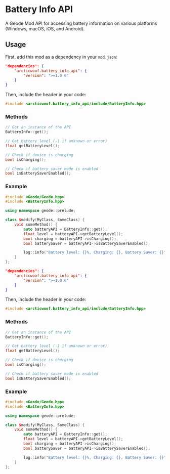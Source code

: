 # Battery Info API

A Geode Mod API for accessing battery information on various platforms (Windows, macOS, iOS, and Android).

## Usage

First, add this mod as a dependency in your `mod.json`:

```json
"dependencies": {
    "arcticwoof.battery_info_api": {
        "version": ">=1.0.0"
    }
}
```

Then, include the header in your code:

```cpp
#include <arcticwoof.battery_info_api/include/BatteryInfo.hpp>
```

### Methods

```cpp
// Get an instance of the API
BatteryInfo::get();

// Get battery level (-1 if unknown or error)
float getBatteryLevel();

// Check if device is charging
bool isCharging();

// Check if battery saver mode is enabled
bool isBatterySaverEnabled();

```

### Example

```cpp
#include <Geode/Geode.hpp>
#include <BatteryInfo.hpp>

using namespace geode::prelude;

class $modify(MyClass, SomeClass) {
    void someMethod() {
        auto batteryAPI = BatteryInfo::get();
        float level = batteryAPI->getBatteryLevel();
        bool charging = batteryAPI->isCharging();
        bool batterySaver = batteryAPI->isBatterySaverEnabled();

        log::info("Battery level: {}%, Charging: {}, Battery Saver: {}", level, charging ? "Yes" : "No", batterySaver ? "On" : "Off");
    }
};
```

```json
"dependencies": {
    "arcticwoof.battery_info_api": {
        "version": ">=1.0.0"
    }
}
```

Then, include the header in your code:

```cpp
#include <arcticwoof.battery_info_api/include/BatteryInfo.hpp>
```

### Methods

```cpp
// Get an instance of the API
BatteryInfo::get();

// Get battery level (-1 if unknown or error)
float getBatteryLevel();

// Check if device is charging
bool isCharging();

// Check if battery saver mode is enabled
bool isBatterySaverEnabled();

```

### Example

```cpp
#include <Geode/Geode.hpp>
#include <BatteryInfo.hpp>

using namespace geode::prelude;

class $modify(MyClass, SomeClass) {
    void someMethod() {
        auto batteryAPI = BatteryInfo::get();
        float level = batteryAPI->getBatteryLevel();
        bool charging = batteryAPI->isCharging();
        bool batterySaver = batteryAPI->isBatterySaverEnabled();

        log::info("Battery level: {}%, Charging: {}, Battery Saver: {}", level, charging ? "Yes" : "No", batterySaver ? "On" : "Off");
    }
};
```